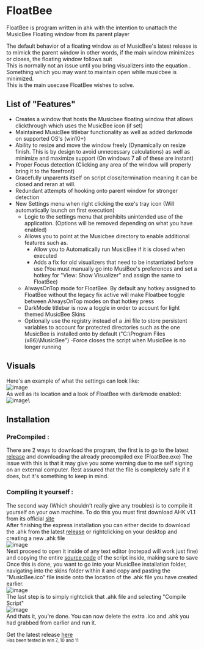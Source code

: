 # **FloatBee**
FloatBee is program written in ahk with the intention to unattach the MusicBee Floating window from its parent player 

The default behavior of a floating window as of MusicBee's latest release is to mimick the parent window in other words, if the main window minimizes or closes, the floating window follows suit\
This is normally not an issue until you bring visualizers into the equation . Something which you may want to maintain open while musicbee is minimized.\
This is the main usecase FloatBee wishes to solve.

## List of "Features"
- Creates a window that hosts the Musicbee floating window that allows clickthrough which uses the MusicBee icon (if set)
- Maintained MusicBee titlebar functionality as well as added darkmode on supported OS's (win10+)
- Ability to resize and move the window freely (Dynamically on resize finish. This is by design to avoid unnecessary calculations) as well as minimize and maximize support (On windows 7 all of these are instant)
- Proper Focus detection (Clicking any area of the window will properly bring it to the forefront)
- Gracefully unparents itself on script close/termination meaning it can be closed and reran at will.
- Redundant attempts of hooking onto parent window for stronger detection
- New Settings menu when right clicking the exe's tray icon (Will automatically launch on first execution)
  - Logic to the settings menu that prohibits unintended use of the application. (Options will be removed depending on what you have enabled)
  - Allows you to point at the Musicbee directory to enable additional features such as.
    - Allow you to Automatically run MusicBee if it is closed when executed 
    - Adds a fix for old visualizers that need to be instantiated before use (You must manually go into MusiBee's preferences and set a hotkey for "View: Show Visualizer" and assign the same to FloatBee)
  - AlwaysOnTop mode for FloatBee. By default any hotkey assigned to FloatBee without the legacy fix active will make Floatbee toggle between AlwaysOnTop modes on that hotkey press
  - DarkMode titlebar is now a toggle in order to account for light themed MusicBee Skins
  - Optionally use the registry instead of a .ini file to store persistent variables to account for protected directories such as the one MusicBee is installed onto by default ("C:\Program Files (x86)\MusicBee")
-Force closes the script when MusicBee is no longer running

## Visuals
Here's an example of what the settings can look like:\
![image](https://github.com/user-attachments/assets/4c594c3b-e03e-4448-a6ed-c1ca71ca70f3)\
As well as its location and a look of FloatBee with darkmode enabled:\
![image](https://github.com/user-attachments/assets/a27f2a84-e290-46c6-a352-3d51d52e6d57)\

## Installation
  ### PreCompiled :
There are 2 ways to download the program, the first is to go to the latest [release](https://github.com/Shaniquaniminiquani/FloatBee/releases/tag/v0.4) and downloading the already precompiled exe (FloatBee.exe) The issue with this is that it may give you some warning due to me self signing on an external computer. Rest assured that the file is completely safe if it does, but it's something to keep in mind.
  ### Compiling it yourself :
The second way (Which shouldn't really give any troubles) is to compile it yourself on your own machine. To do this you must first download AHK v1.1 from its official [site](https://www.autohotkey.com/)\
After finishing the express installation you can either decide to download the .ahk from the latest [release](https://github.com/Shaniquaniminiquani/FloatBee/releases/tag/v0.4) or rightclicking on your desktop and creating a new .ahk file\
![image](https://github.com/user-attachments/assets/ab2c8bc4-18a8-46aa-b165-ed7d0f665d68)\
Next proceed to open it inside of any text editor (notepad will work just fine) and copying the entire [source code](https://raw.githubusercontent.com/Shaniquaniminiquani/FloatBee/refs/heads/main/FloatBee.ahk) of the script inside, making sure to save\
Once this is done, you want to go into your MusicBee installation folder, navigating into the skins folder within it and copy and pasting the "MusicBee.ico" file inside onto the location of the .ahk file you have created earlier.\
![image](https://github.com/user-attachments/assets/06e89b7c-01e5-4f2c-926e-f63f7568d941)\
The last step is to simply rightclick that .ahk file and selecting "Compile Script"\
![image](https://github.com/user-attachments/assets/c97c3e33-e90d-471e-aebb-4618f0b4846e)\
And thats it, you're done. You can now delete the extra .ico and .ahk you had grabbed from earlier and run it.

Get the latest release [here](https://github.com/Shaniquaniminiquani/FloatBee/releases/tag/v0.4)\
<sub>Has been tested in win 7, 10 and 11</sub>

